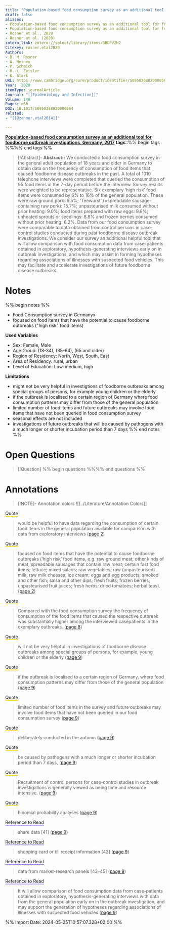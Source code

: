 ```yaml
---
title: "Population-based food consumption survey as an additional tool for foodborne outbreak investigations, Germany, 2017"
draft: false
aliases: 
- Population-based food consumption survey as an additional tool for foodborne outbreak investigations, Germany, 2017
- Population-based food consumption survey as an additional tool for foodborne outbreak investigations, germany, 2017
- Rosner et al., 2020
- Rosner et al. (2020)
zotero_link: zotero://select/library/items/3BDPVZH2
Citekey: rosner.etal2020
Authors:
- B. M. Rosner
- A. Meinen
- P. Schmich
- M.-L. Zeisler
- K. Stark
URL: https://www.cambridge.org/core/product/identifier/S0950268820000564/type/journal_article
Year:  2020
itemType: journalArticle
Journal: "[[Epidemiology and Infection]]"
Volume: 148 
Pages: e66
DOI: 10.1017/S0950268820000564
related: 
- "[[@zenner.etal2014]]"

---
```

**[Population-based food consumption survey as an additional tool for foodborne outbreak investigations, Germany, 2017](zotero://select/library/items/GA3HGTE4)**
**tags**::%% begin tags %%%% end tags %%

> [!Abstract]- 
> **Abstract::** We conducted a food consumption survey in the general adult population of 18 years and older in Germany to obtain data on the frequency of consumption of food items that caused foodborne disease outbreaks in the past. A total of 1010 telephone interviews were completed that queried the consumption of 95 food items in the 7-day period before the interview. Survey results were weighted to be representative. Six exemplary ‘high risk’ food items were consumed by 6% to 16% of the general population. These were raw ground pork: 6.5%; ‘Teewurst’ (=spreadable sausage-containing raw pork): 15.7%; unpasteurised milk consumed without prior heating: 9.0%; food items prepared with raw eggs: 9.8%; unheated sprouts or seedlings: 8.8% and frozen berries consumed without prior heating: 6.2%. Data from our food consumption survey were comparable to data obtained from control persons in case-control studies conducted during past foodborne disease outbreak investigations. We consider our survey an additional helpful tool that will allow comparison with food consumption data from case-patients obtained in exploratory, hypothesis-generating interviews early on in outbreak investigations, and which may assist in forming hypotheses regarding associations of illnesses with suspected food vehicles. This may facilitate and accelerate investigations of future foodborne disease outbreaks.

# Notes
%% begin notes %%
- Food Consumption survey in Germanyx
- focused on food items that have the potential to cause foodborne outbreaks ("high risk" food items)

**Used Variables**
- Sex: Female, Male
- Age Group: (18-34), (35-64), (65 and older)
- Region of Residency: North, West, South, East
- Area of Residency: rural, urban
- Level of Education: Low-medium, high

**Limitations**
- might not be very helpful in investigtions of foodborne outbreaks among special groups of persons, for example young children or the elderly
- if the outbreak is localised to a certain region of Germany where food consumption patterns may differ from those of the general population
- limited number of food items and future outbreaks may involve food items that have not been queried in food consumption survey
- seasonal effects are not included
- investigations of future outbreaks that will be caused by pathogens with a much longer or shorter incubation period than 7 days
%% end notes %%

# Open Questions
> [!Question] %% begin questions %%%% end questions %%
>

# Annotations
> [!NOTE]- Annotation colors
> ![[../Literature/Annotation Colors]]

<span style="border-bottom: 2px solid #ffd400;">Quote</span>
> would be helpful to have data regarding the consumption of certain food items in the general population available for comparison with data from exploratory interviews
> ([page 2](zotero://open-pdf/library/items/GA3HGTE4?page=2&annotation=NI4GTF3U))

<span style="border-bottom: 2px solid #ffd400;">Quote</span>
> focused on food items that have the potential to cause foodborne outbreaks (‘high risk’ food items, e.g. raw ground meat; other kinds of meat; spreadable sausages that contain raw meat; certain fast food items; lettuce; mixed salads; raw vegetables; raw (unpasteurised) milk; raw milk cheeses; ice cream; eggs and egg products; smoked and other fish; salsa and other dips; fresh fruits; frozen berries; unpasteurised fruit juices; fresh herbs; dried tomatoes; herbal teas).
> ([page 2](zotero://open-pdf/library/items/GA3HGTE4?page=2&annotation=3CENK4SK))

<span style="border-bottom: 2px solid #ffd400;">Quote</span>
> Compared with the food consumption survey the frequency of consumption of the food items that caused the respective outbreak was substantially higher among the interviewed casepatients in the exemplary outbreaks.
> ([page 8](zotero://open-pdf/library/items/GA3HGTE4?page=8&annotation=IJ5KEUHS))

<span style="border-bottom: 2px solid #ffd400;">Quote</span>
> will not be very helpful in investigations of foodborne disease outbreaks among special groups of persons, for example, young children or the elderly
> ([page 9](zotero://open-pdf/library/items/GA3HGTE4?page=9&annotation=HBP7DXUF))

<span style="border-bottom: 2px solid #ffd400;">Quote</span>
> if the outbreak is localised to a certain region of Germany, where food consumption patterns may differ from those of the general population
> ([page 9](zotero://open-pdf/library/items/GA3HGTE4?page=9&annotation=GGM5TAYS))

<span style="border-bottom: 2px solid #ffd400;">Quote</span>
> limited number of food items in the survey and future outbreaks may involve food items that have not been queried in our food consumption survey
> ([page 9](zotero://open-pdf/library/items/GA3HGTE4?page=9&annotation=AQG32KR4))

<span style="border-bottom: 2px solid #ffd400;">Quote</span>
> deliberately conducted in the autumn
> ([page 9](zotero://open-pdf/library/items/GA3HGTE4?page=9&annotation=HR6R4KJ9))

<span style="border-bottom: 2px solid #ffd400;">Quote</span>
> be caused by pathogens with a much longer or shorter incubation period than 7 days,
> ([page 9](zotero://open-pdf/library/items/GA3HGTE4?page=9&annotation=G3BDVHEQ))

<span style="border-bottom: 2px solid #ffd400;">Quote</span>
> Recruitment of control persons for case-control studies in outbreak investigations is generally viewed as being time and resource intensive.
> ([page 9](zotero://open-pdf/library/items/GA3HGTE4?page=9&annotation=76UDUF35))

<span style="border-bottom: 2px solid #ffd400;">Quote</span>
> binomial probability analyses
> ([page 9](zotero://open-pdf/library/items/GA3HGTE4?page=9&annotation=SJ7SU2EV))

<span style="border-bottom: 2px solid #a28ae5;">Reference to Read</span>
> share data [41]
> ([page 9](zotero://open-pdf/library/items/GA3HGTE4?page=9&annotation=58ISIHYV))

<span style="border-bottom: 2px solid #a28ae5;">Reference to Read</span>
> shopping card or till receipt information [42]
> ([page 9](zotero://open-pdf/library/items/GA3HGTE4?page=9&annotation=2LHZK7RA))

<span style="border-bottom: 2px solid #a28ae5;">Reference to Read</span>
> data from market-research panels [43–45]
> ([page 9](zotero://open-pdf/library/items/GA3HGTE4?page=9&annotation=HIDYF67P))

<span style="border-bottom: 2px solid #a28ae5;">Reference to Read</span>
> It will allow comparison of food consumption data from case-patients obtained in exploratory, hypothesis-generating interviews with data from the general population early on in the outbreak investigation, and may support the generation of hypotheses regarding associations of illnesses with suspected food vehicles
> ([page 9](zotero://open-pdf/library/items/GA3HGTE4?page=9&annotation=ZPP3YAES))


%% Import Date: 2024-05-25T10:57:07.328+02:00 %%
